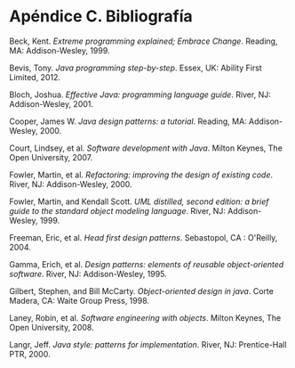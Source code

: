 # Apéndice C. Bibliografía

Beck, Kent. _Extreme programming explained; Embrace Change_. Reading, MA: Addison-Wesley, 1999.

Bevis, Tony. _Java programming step-by-step_. Essex, UK: Ability First Limited, 2012.

Bloch, Joshua. _Effective Java: programming language guide_. River, NJ: Addison-Wesley, 2001.

Cooper, James W. _Java design patterns: a tutorial_. Reading, MA: Addison-Wesley, 2000.

Court, Lindsey, et al. _Software development with Java_. Milton Keynes, The Open University, 2007.

Fowler, Martin, et al. _Refactoring: improving the design of existing code_. River, NJ: Addison-Wesley, 2000.

Fowler, Martin, and Kendall Scott. _UML distilled, second edition: a brief guide to the standard object modeling language_. River, NJ: Addison-Wesley, 1999.

Freeman, Eric, et al. _Head first design patterns_. Sebastopol, CA : O'Reilly, 2004.

Gamma, Erich, et al. _Design patterns: elements of reusable object-oriented software_. River, NJ: Addison-Wesley, 1995.

Gilbert, Stephen, and Bill McCarty. _Object-oriented design in java_. Corte Madera, CA: Waite Group Press, 1998.

Laney, Robin, et al. _Software engineering with objects_. Milton Keynes, The Open University, 2008.

Langr, Jeff. _Java style: patterns for implementation_. River, NJ: Prentice-Hall PTR, 2000.
